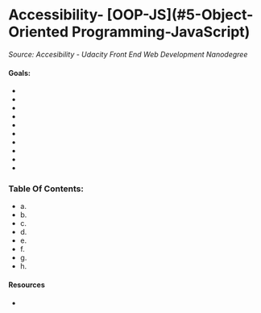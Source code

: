 # Accessibility- [OOP-JS](#5-Object-Oriented Programming-JavaScript)
_Source: Accesibility - Udacity Front End Web Development Nanodegree_

#### Goals:
- 
- 
- 
- 
- 
- 
- 
- 
- 
- 

### Table Of Contents:
- a. 
- b. 
- c. 
- d. 
- e. 
- f. 
- g. 
- h. 

#### Resources 
- []()